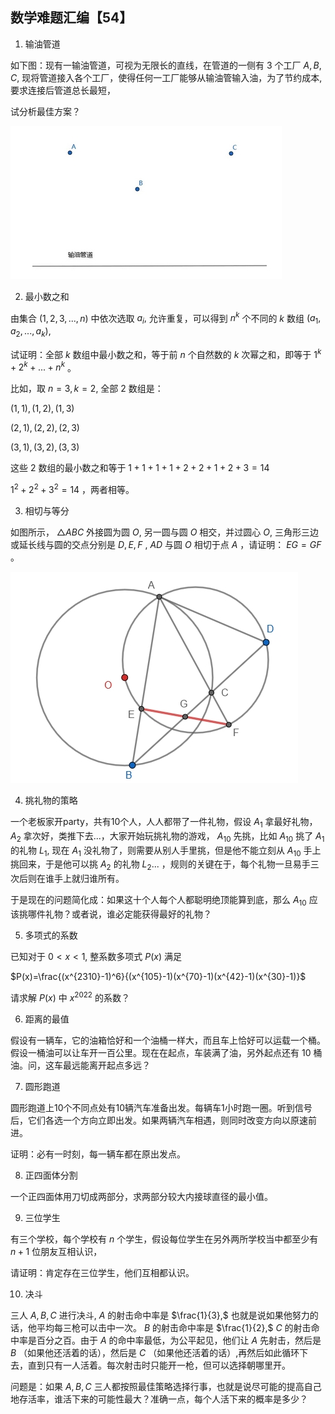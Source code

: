 ## 数学难题汇编【54】

1. 输油管道

如下图：现有一输油管道，可视为无限长的直线，在管道的一侧有 $3$ 个工厂 $A,B,C,$ 现将管道接入各个工厂，使得任何一工厂能够从输油管输入油，为了节约成本,要求连接后管道总长最短，

试分析最佳方案？

![输油管道](/pics/p54-1.png)

2. 最小数之和

由集合 $(1,2,3,...,n)$ 中依次选取 $a_i,$ 允许重复，可以得到 $n^k$ 个不同的 $k$ 数组 $(a_1,a_2,...,a_k),$ 

试证明：全部 $k$ 数组中最小数之和，等于前 $n$ 个自然数的 $k$ 次幂之和，即等于 $1^k+2^k+...+n^k$ 。

比如，取 $n=3,k=2,$ 全部 $2$ 数组是： 

$(1,1),(1,2),(1,3)$

$(2,1),(2,2),(2,3)$

$(3,1),(3,2),(3,3)$

这些 $2$ 数组的最小数之和等于 $1+1+1+1+2+2+1+2+3=14$

$1^2+2^2+3^2=14$ ，两者相等。

3. 相切与等分

如图所示， $\triangle ABC$ 外接圆为圆 $O,$ 另一圆与圆 $O$ 相交，并过圆心 $O,$ 三角形三边或延长线与圆的交点分别是 $D,E,F$ , $AD$ 与圆 $O$ 相切于点 $A$ ，请证明： $EG=GF$ 。

![如图](/pics/p49-1.png)

4. 挑礼物的策略

一个老板家开party，共有10个人，人人都带了一件礼物，假设 $A_1$ 拿最好礼物， $A_2$ 拿次好，类推下去...，大家开始玩挑礼物的游戏， $A_{10}$ 先挑，比如 $A_{10}$ 挑了 $A_1$ 的礼物 $L_1,$ 现在 $A_1$ 没礼物了，则需要从别人手里挑，但是他不能立刻从 $A_{10}$ 手上挑回来，于是他可以挑 $A_2$ 的礼物 $L_2...$ ，规则的关键在于，每个礼物一旦易手三次后则在谁手上就归谁所有。

于是现在的问题简化成：如果这十个人每个人都聪明绝顶能算到底，那么 $A_{10}$ 应该挑哪件礼物？或者说，谁必定能获得最好的礼物？

5. 多项式的系数

已知对于 $0\lt x\lt 1,$ 整系数多项式 $P(x)$ 满足

$P(x)=\frac{(x^{2310}-1)^6}{(x^{105}-1)(x^{70}-1)(x^{42}-1)(x^{30}-1)}$

请求解 $P(x)$ 中 $x^{2022}$ 的系数？


6. 距离的最值

假设有一辆车，它的油箱恰好和一个油桶一样大，而且车上恰好可以运载一个桶。假设一桶油可以让车开一百公里。现在在起点，车装满了油，另外起点还有 $10$ 桶油。问，这车最远能离开起点多远？

7. 圆形跑道

圆形跑道上10个不同点处有10辆汽车准备出发。每辆车1小时跑一圈。听到信号后，它们各选一个方向立即出发。如果两辆汽车相遇，则同时改变方向以原速前进。

证明：必有一时刻，每一辆车都在原出发点。

8. 正四面体分割

一个正四面体用刀切成两部分，求两部分较大内接球直径的最小值。

9. 三位学生

有三个学校，每个学校有 $n$ 个学生，假设每位学生在另外两所学校当中都至少有 $n+1$ 位朋友互相认识，

请证明：肯定存在三位学生，他们互相都认识。

10. 决斗

三人 $A,B,C$ 进行决斗, $A$ 的射击命中率是 $\frac{1}{3},$ 也就是说如果他努力的话，他平均每三枪可以击中一次。 $B$ 的射击命中率是 $\frac{1}{2},$ $C$ 的射击命中率是百分之百。由于 $A$ 的命中率最低，为公平起见，他们让 $A$ 先射击，然后是 $B$ （如果他还活着的话），然后是 $C$ （如果他还活着的话）,再然后如此循环下去，直到只有一人活着。每次射击时只能开一枪，但可以选择朝哪里开。

问题是：如果 $A,B,C$ 三人都按照最佳策略选择行事，也就是说尽可能的提高自己地存活率，谁活下来的可能性最大？准确一点，每个人活下来的概率是多少？

